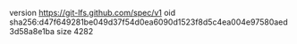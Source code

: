 version https://git-lfs.github.com/spec/v1
oid sha256:d47f649281be049d37f54d0ea6090d1523f8d5c4ea004e97580aed3d58a8e1ba
size 4282
